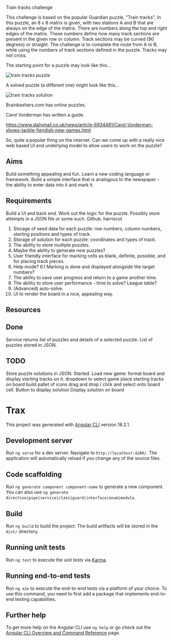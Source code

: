 Train tracks challenge

This challenge is based on the popular Guardian puzzle, "Train tracks". In this puzzle, an 8 x 8 matrix is given, with two stations A and B that are always on the edge of the matrix. There are numbers along the top and right edges of the matrix. These numbers define how many track sections are present in the given row or column. Track sections may be curved (90 degrees) or straight. The challenge is to complete the route from A to B, while using the numbers of track sections defined in the puzzle. Tracks may not cross. 

The starting point for a puzzle may look like this...

![train tracks puzzle](img/tracks-puzzles.jpg)

A solved puzzle (a different one) might look like this...

![train tracks solution](img/tracks-solution.png)

Brainbashers.com has online puzzles. 

Carol Vorderman has written a guide. 

https://www.dailymail.co.uk/news/article-6934461/Carol-Vorderman-shows-tackle-fiendish-new-games.html

So, quite a popular thing on the internet. Can we come up with a really nice web based UI and underlying model to allow users to work on the puzzle? 

Aims
----
Build something appealing and fun. 
Learn a new coding language or framework. 
Build a simple interface that is analogous to the newspaper - the ability to enter data into it and mark it. 

Requirements
------------
Build a UI and back end. 
Work out the logic for the puzzle. 
Possibly store attempts in a JSON file or some such. 
Github. harriscot

1. Storage of seed data for each puzzle: row numbers, column numbers, starting positions and types of track. 
2. Storage of solution for each puzzle: coordinates and types of track. 
3. The ability to store multiple puzzles. 
4. Maybe the ability to generate new puzzles? 
5. User friendly interface for marking cells as blank, definite, possible, and for placing track pieces. 
6. Help mode? 
    6.1 Marking is done and displayed alongside the target numbers? 
7. The ability to save user progress and return to a game another time. 
8. The ability to store user performance - time to solve? League table?
9. (Advanced) auto-solve. 
10. UI to render the board in a nice, appealing way. 

Resources
---------

Done
----
Service returns list of puzzles and details of a selected puzzle. 
List of puzzles stored in JSON.

TODO
----
Store puzzle solutions in JSON. Started.
Load new game: format board and display starting tracks on it.
dropdown to select game
place starting tracks on board
build pallet of icons
drag and drop / click and select onto board cell.
Button to display solution
Display solution on board

# Trax

This project was generated with [Angular CLI](https://github.com/angular/angular-cli) version 18.2.1.

## Development server

Run `ng serve` for a dev server. Navigate to `http://localhost:4200/`. The application will automatically reload if you change any of the source files.

## Code scaffolding

Run `ng generate component component-name` to generate a new component. You can also use `ng generate directive|pipe|service|class|guard|interface|enum|module`.

## Build

Run `ng build` to build the project. The build artifacts will be stored in the `dist/` directory.

## Running unit tests

Run `ng test` to execute the unit tests via [Karma](https://karma-runner.github.io).

## Running end-to-end tests

Run `ng e2e` to execute the end-to-end tests via a platform of your choice. To use this command, you need to first add a package that implements end-to-end testing capabilities.

## Further help

To get more help on the Angular CLI use `ng help` or go check out the [Angular CLI Overview and Command Reference](https://angular.dev/tools/cli) page.


